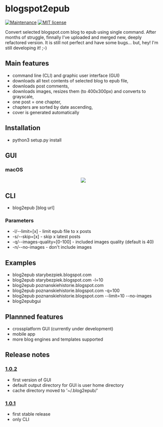 # blogspot2epub

[![Maintenance](https://img.shields.io/badge/Maintained%3F-yes-green.svg)](https://github.com/bohdanbobrowski/blogspot2epub/graphs/commit-activity) [![MIT license](https://img.shields.io/badge/License-MIT-blue.svg)](https://lbesson.mit-license.org/)


Convert selected blogspot.com blog to epub using single command. After months of struggle, finnally I've uploaded and merged new, deeply refactored version. It is still not perfect and have some bugs... but, hey! I'm still developing it! ;-)

## Main features

- command line (CLI) and graphic user interface (GUI)
- downloads all text contents of selected blog to epub file,
- downloads post comments,
- downloads images, resizes them (to 400x300px) and converts to grayscale,
- one post = one chapter,
- chapters are sorted by date ascending,
- cover is generated automatically

## Installation

- python3 setup.py install

## GUI

### macOS

<div style="text-align:center"><img src="https://raw.githubusercontent.com/bohdanbobrowski/blogspot2epub/master/blog2epub_osx_screenshot.png" /></div>

## CLI

- blog2epub [blog url] <parameters>

### Parameters

- -l/--limit=[x] - limit epub file to x posts
- -s/--skip=[x] - skip x latest posts
- -q/--images-quality=[0-100] - included images quality (default is 40)
- -n/--no-images - don't include images

## Examples

- blog2epub starybezpiek.blogspot.com
- blog2epub starybezpiek.blogspot.com -l=10
- blog2epub poznanskiehistorie.blogspot.com
- blog2epub poznanskiehistorie.blogspot.com -q=100
- blog2epub poznanskiehistorie.blogspot.com --limit=10 --no-images
- blog2epubgui

## Plannned features

- crossplatform GUI (currently under development)
- mobile app
- more blog engines and templates supported

## Release notes

### [1.0.2](https://github.com/bohdanbobrowski/blogspot2epub/releases/tag/1.0.2)

- first version of GUI
- default output directory for GUI is user home directory
- cache directory moved to '~/.blog2epub/'

### [1.0.1](https://github.com/bohdanbobrowski/blogspot2epub/releases/tag/1.0.1)

- first stable release
- only CLI
